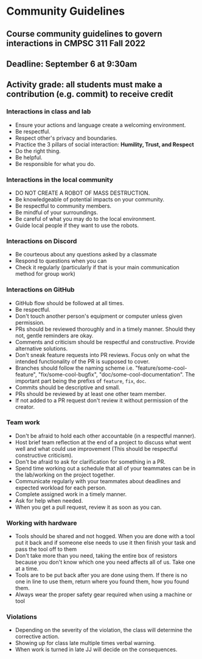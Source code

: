 # Community Guidelines

## Course community guidelines to govern interactions in CMPSC 311 Fall 2022

## Deadline: September 6 at 9:30am

## Activity grade: all students must make a contribution (e.g. commit) to receive credit

### Interactions in class and lab
 - Ensure your actions and language create a welcoming environment.
 - Be respectful.
 - Respect other's privacy and boundaries.
 - Practice the 3 pillars of social interaction: **Humility, Trust, and Respect**
 - Do the right thing.
 - Be helpful.
 - Be responsible for what you do.
 
### Interactions in the local community
- DO NOT CREATE A ROBOT OF MASS DESTRUCTION.
- Be knowledgeable of potential impacts on your community. 
- Be respectful to community members.
- Be mindful of your surroundings.
- Be careful of what you may do to the local environment.
- Guide local people if they want to use the robots.

### Interactions on Discord
- Be courteous about any questions asked by a classmate
- Respond to questions when you can
- Check it regularly (particularly if that is your main communication method for group work)

### Interactions on GitHub
 - GitHub flow should be followed at all times.
 - Be respectful.
 - Don't touch another person's equipment or computer unless given permission.
 - PRs should be reviewed thoroughly and in a timely manner. Should they not, gentle reminders are okay.
 - Comments and criticism should be respectful and constructive. Provide alternative solutions.
 - Don't sneak feature requests into PR reviews. Focus only on what the intended functionality of the PR is supposed to cover.
 - Branches should follow the naming scheme i.e. "feature/some-cool-feature", "fix/some-cool-bugfix", "doc/some-cool-documentation". The important part being the prefixs of `feature`, `fix`, `doc`.
 - Commits should be descriptive and small.
 - PRs should be reviewed by at least one other team member.
 - If not added to a PR request don't review it without permission of the creator.

### Team work
 - Don't be afraid to hold each other accountable (in a respectful manner).
 - Host brief team reflection at the end of a project to discuss what went well and what could use improvement (This should be respectful constructive criticism).
 - Don't be afraid to ask for clarification for something in a PR.
 - Spend time working out a schedule that all of your teammates can be in the lab/working on the project together.
 - Communicate regularly with your teammates about deadlines and expected workload for each person.
 - Complete assigned work in a timely manner.
 - Ask for help when needed.
 - When you get a pull request, review it as soon as you can.

### Working with hardware
 - Tools should be shared and not hogged. When you are done with a tool put it back and if someone else needs to use it then finish your task and pass the tool off to them
 - Don't take more than you need, taking the entire box of resistors because you don't know which one you need affects all of us. Take one at a time.
 - Tools are to be put back after you are done using them. If there is no one in line to use them, return where you found them, how you found them.
 - Always wear the proper safety gear required when using a machine or tool

### Violations
- Depending on the severity of the violation, the class will determine the corrective action. 
- Showing up for class late multiple times verbal warning. 
- When work is turned in late JJ will decide on the consequences.
